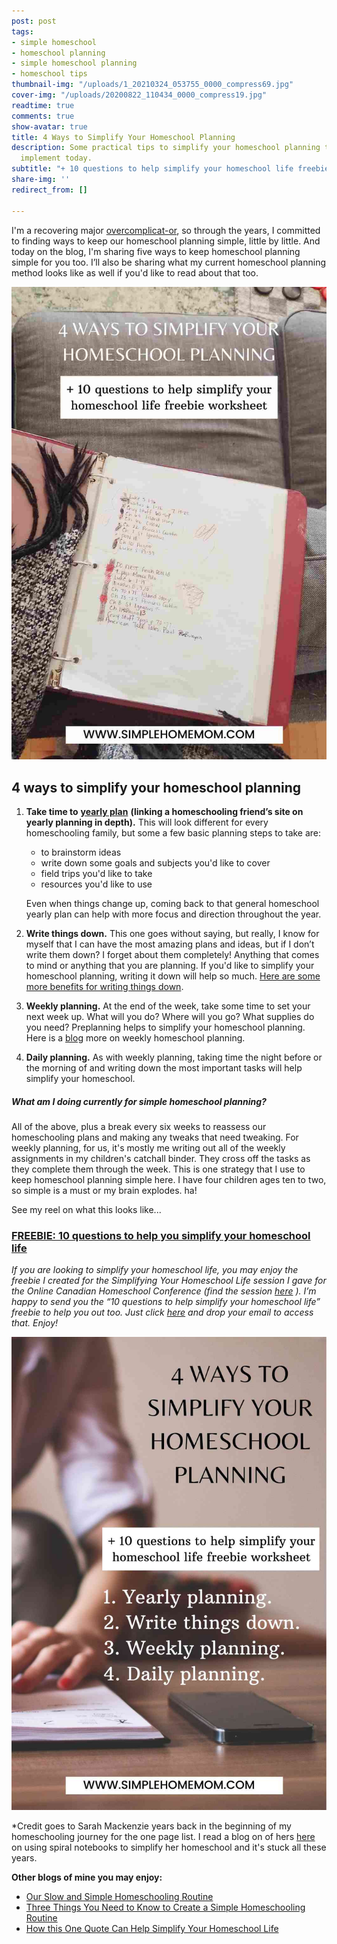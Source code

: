 ```yaml
---
post: post
tags:
- simple homeschool
- homeschool planning
- simple homeschool planning
- homeschool tips
thumbnail-img: "/uploads/1_20210324_053755_0000_compress69.jpg"
cover-img: "/uploads/20200822_110434_0000_compress19.jpg"
readtime: true
comments: true
show-avatar: true
title: 4 Ways to Simplify Your Homeschool Planning
description: Some practical tips to simplify your homeschool planning that you can
  implement today.
subtitle: "+ 10 questions to help simplify your homeschool life freebie worksheet"
share-img: ''
redirect_from: []

---
```

I'm a recovering major [overcomplicat-or](https://www.ivanbsignorelli.com.au/2017/03/18/110/), so through the years, I committed to finding ways to keep our homeschool planning simple, little by little. And today on the blog, I'm sharing five ways to keep homeschool planning simple for you too. I’ll also be sharing what my current homeschool planning method looks like as well if you'd like to read about that too.

![A picture of my son's planning homeschool binder.](/uploads/1_20210324_053755_0000_compress69.jpg "4 Ways to Simplify Your Homeschool Planning SHM")

## 4 ways to simplify your homeschool planning

1. **Take time to** [**yearly plan**](https://thecanadianhomeschooler.com/homeschool-planning-guide/) **(linking a homeschooling friend’s site on yearly planning in depth).** This will look different for every homeschooling family, but some a few basic planning steps to take are:
   * to brainstorm ideas
   * write down some goals and subjects you'd like to cover
   * field trips you'd like to take
   * resources you'd like to use

   Even when things change up, coming back to that general homeschool yearly plan can help with more focus and direction throughout the year.
2. **Write things down.** This one goes without saying, but really, I know for myself that I can have the most amazing plans and ideas, but if I don’t write them down? I forget about them completely! Anything that comes to mind or anything that you are planning. If you'd like to simplify your homeschool planning, writing it down will help so much. [Here are some more benefits for writing things down](https://www.forbes.com/sites/markmurphy/2018/04/15/neuroscience-explains-why-you-need-to-write-down-your-goals-if-you-actually-want-to-achieve-them/?sh=27d822af7905).
3. **Weekly planning.** At the end of the week, take some time to set your next week up. What will you do? Where will you go? What supplies do you need? Preplanning helps to simplify your homeschool planning. Here is a [blog](https://pambarnhill.com/_sample_homeschool_schedule/) more on weekly homeschool planning.
4. **Daily planning.** As with weekly planning, taking time the night before or the morning of and writing down the most important tasks will help simplify your homeschool.

##### _What am I doing currently for simple homeschool planning?_

All of the above, plus a break every six weeks to reassess our homeschooling plans and making any tweaks that need tweaking. For weekly planning, for us, it's mostly me writing out all of the weekly assignments in my children's catchall binder. They cross off the tasks as they complete them through the week. This is one strategy that I use to keep homeschool planning simple here. I have four children ages ten to two, so simple is a must or my brain explodes. ha!

See my reel on what this looks like...

### [FREEBIE: 10 questions to help you simplify your homeschool life](https://mailchi.mp/63c04ffdad3a/simplify-your-homeschool-life-session-freebie)

_If you are looking to simplify your homeschool life, you may enjoy the freebie I created for the Simplifying Your Homeschool Life session I gave for the Online Canadian Homeschool Conference (find the session_ [_here_](https://canadianhomeschoolconference.com/aff/42/) _). I’m happy to send you the “10 questions to help simplify your homeschool life” freebie to help you out too. Just click_ [_here_](https://mailchi.mp/63c04ffdad3a/simplify-your-homeschool-life-session-freebie) _and drop your email to access that. Enjoy!_

![A woman planning in her planner.](/uploads/2_20210324_053755_0001_compress9.jpg "4 Ways to Simplify Your Homeschool Planning")

\*Credit goes to Sarah Mackenzie years back in the beginning of my homeschooling journey for the one page list. I read a blog on of hers [here](https://readaloudrevival.com/spiral-notebooks/) on using spiral notebooks to simplify her homeschool and it's stuck all these years.

**Other blogs of mine you may enjoy:**

* [Our Slow and Simple Homeschooling Routine](https://www.simplehomemom.com/our-slow-and-simple-homeschooling-routine/)
* [Three Things You Need to Know to Create a Simple Homeschooling Routine](https://www.simplehomemom.com/three-things-you-need-to-know-to-create-a-simple-homeschool-routine/)
* [How this One Quote Can Help Simplify Your Homeschool Life](https://www.simplehomemom.com/how-this-one-quote-can-help-simplify-your-homeschool-life/)